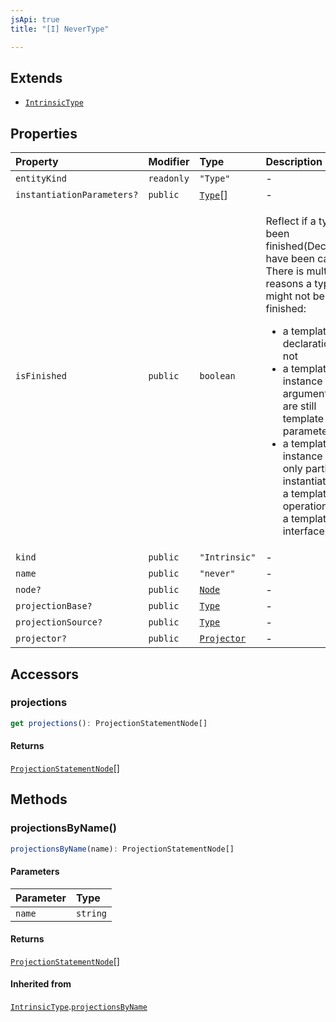 ```yaml
---
jsApi: true
title: "[I] NeverType"

---
```

## Extends

- [`IntrinsicType`](IntrinsicType.md)

## Properties

| Property | Modifier | Type | Description | Overrides | Inherited from |
| :------ | :------ | :------ | :------ | :------ | :------ |
| `entityKind` | `readonly` | `"Type"` | - | [`IntrinsicType`](IntrinsicType.md).`entityKind` | [`IntrinsicType`](IntrinsicType.md).`entityKind` |
| `instantiationParameters?` | `public` | [`Type`](../type-aliases/Type.md)[] | - | [`IntrinsicType`](IntrinsicType.md).`instantiationParameters` | [`IntrinsicType`](IntrinsicType.md).`instantiationParameters` |
| `isFinished` | `public` | `boolean` | <p>Reflect if a type has been finished(Decorators have been called). There is multiple reasons a type might not be finished:</p><ul><li>a template declaration will not</li><li>a template instance that argument that are still template parameters</li><li>a template instance that is only partially instantiated(like a templated operation inside a templated interface)</li></ul> | [`IntrinsicType`](IntrinsicType.md).`isFinished` | [`IntrinsicType`](IntrinsicType.md).`isFinished` |
| `kind` | `public` | `"Intrinsic"` | - | [`IntrinsicType`](IntrinsicType.md).`kind` | [`IntrinsicType`](IntrinsicType.md).`kind` |
| `name` | `public` | `"never"` | - | [`IntrinsicType`](IntrinsicType.md).`name` | [`IntrinsicType`](IntrinsicType.md).`name` |
| `node?` | `public` | [`Node`](../type-aliases/Node.md) | - | [`IntrinsicType`](IntrinsicType.md).`node` | [`IntrinsicType`](IntrinsicType.md).`node` |
| `projectionBase?` | `public` | [`Type`](../type-aliases/Type.md) | - | [`IntrinsicType`](IntrinsicType.md).`projectionBase` | [`IntrinsicType`](IntrinsicType.md).`projectionBase` |
| `projectionSource?` | `public` | [`Type`](../type-aliases/Type.md) | - | [`IntrinsicType`](IntrinsicType.md).`projectionSource` | [`IntrinsicType`](IntrinsicType.md).`projectionSource` |
| `projector?` | `public` | [`Projector`](Projector.md) | - | [`IntrinsicType`](IntrinsicType.md).`projector` | [`IntrinsicType`](IntrinsicType.md).`projector` |

## Accessors

### projections

```ts
get projections(): ProjectionStatementNode[]
```

#### Returns

[`ProjectionStatementNode`](ProjectionStatementNode.md)[]

## Methods

### projectionsByName()

```ts
projectionsByName(name): ProjectionStatementNode[]
```

#### Parameters

| Parameter | Type |
| :------ | :------ |
| `name` | `string` |

#### Returns

[`ProjectionStatementNode`](ProjectionStatementNode.md)[]

#### Inherited from

[`IntrinsicType`](IntrinsicType.md).[`projectionsByName`](IntrinsicType.md#projectionsbyname)
